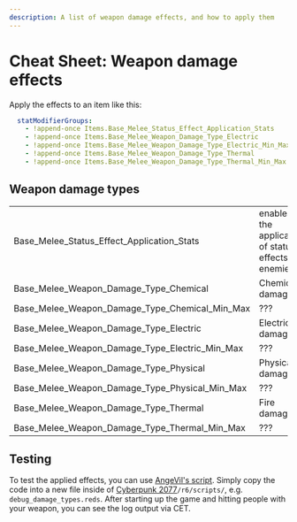 ```yaml
---
description: A list of weapon damage effects, and how to apply them
---
```


# Cheat Sheet: Weapon damage effects

Apply the effects to an item like this:

```yaml
  statModifierGroups: 
    - !append-once Items.Base_Melee_Status_Effect_Application_Stats
    - !append-once Items.Base_Melee_Weapon_Damage_Type_Electric
    - !append-once Items.Base_Melee_Weapon_Damage_Type_Electric_Min_Max
    - !append-once Items.Base_Melee_Weapon_Damage_Type_Thermal
    - !append-once Items.Base_Melee_Weapon_Damage_Type_Thermal_Min_Max
```

## Weapon damage types

|                                                       |                                                      |
| ----------------------------------------------------- | ---------------------------------------------------- |
| Base\_Melee\_Status\_Effect\_Application\_Stats       | enables the application of status effects to enemies |
| Base\_Melee\_Weapon\_Damage\_Type\_Chemical           | Chemical damage                                      |
| Base\_Melee\_Weapon\_Damage\_Type\_Chemical\_Min\_Max | ???                                                  |
| Base\_Melee\_Weapon\_Damage\_Type\_Electric           | Electric damage                                      |
| Base\_Melee\_Weapon\_Damage\_Type\_Electric\_Min\_Max | ???                                                  |
| Base\_Melee\_Weapon\_Damage\_Type\_Physical           | Physical damage                                      |
| Base\_Melee\_Weapon\_Damage\_Type\_Physical\_Min\_Max | ???                                                  |
| Base\_Melee\_Weapon\_Damage\_Type\_Thermal            | Fire damage                                          |
| Base\_Melee\_Weapon\_Damage\_Type\_Thermal\_Min\_Max  | ???                                                  |

## Testing

To test the applied effects, you can use [AngeVil's script](https://app.gitbook.com/s/-McniwB8YOK2HnJ7SYg\_/references-and-examples/weapons#weapon-damage-debugging). Simply copy the code into a new file inside of [Cyberpunk 2077](../../../../for-mod-users/users-modding-cyberpunk-2077/the-cyberpunk-2077-game-directory.md)`/r6/scripts/`, e.g. `debug_damage_types.reds`. After starting up the game and hitting people with your weapon, you can see the log output via CET.
